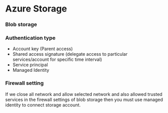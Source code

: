 # Azure Storage

### Blob storage

### Authentication type

- Account key (Parent access)
- Shared access signature (delegate access to particular services/account for specific time interval)
- Service principal
- Managed Identity

### Firewall setting

If we close all network and allow selected network and also allowed trusted services in the firewall settings of blob storage then you must use managed identity to connect storage account.
